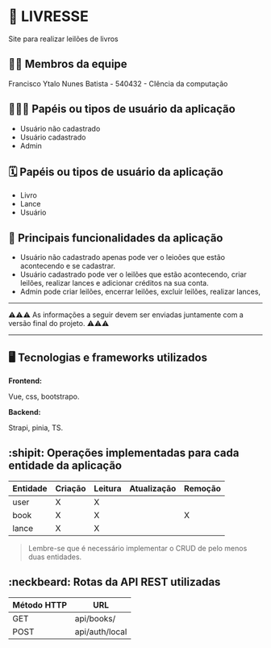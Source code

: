 
# :checkered_flag: LIVRESSE

Site para realizar leilões de livros

## :technologist: Membros da equipe

Francisco Ytalo Nunes Batista - 540432 - CIência da computação

## :people_holding_hands: Papéis ou tipos de usuário da aplicação

- Usuário não cadastrado
- Usuário cadastrado
- Admin

## :spiral_calendar: Papéis ou tipos de usuário da aplicação

- Livro
- Lance
- Usuário


## :triangular_flag_on_post:	 Principais funcionalidades da aplicação

- Usuário não cadastrado apenas pode ver o leioões que estão acontecendo e se cadastrar.
- Usuário cadastrado pode ver o leilões que estão acontecendo, criar leilões, realizar lances e adicionar créditos na sua conta.
- Admin pode criar leilões, encerrar leilões, excluir leilões, realizar lances,


----

:warning::warning::warning: As informações a seguir devem ser enviadas juntamente com a versão final do projeto. :warning::warning::warning:


----

## :desktop_computer: Tecnologias e frameworks utilizados

**Frontend:**

Vue, css, bootstrapo.

**Backend:**

Strapi, pinia, TS.


## :shipit: Operações implementadas para cada entidade da aplicação


| Entidade| Criação | Leitura | Atualização | Remoção |
| --- | --- | --- | --- | --- |
| user| X |  X  |  |  | 
| book | X |   X |  |  X  |  | 
| lance| X|  X |  |  |

> Lembre-se que é necessário implementar o CRUD de pelo menos duas entidades.

## :neckbeard: Rotas da API REST utilizadas

| Método HTTP | URL |
| --- | --- |
| GET | api/books/|
| POST | api/auth/local|

